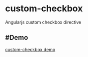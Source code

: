 # custom-checkbox
Angularjs custom checkbox directive

#Demo
----
[custom-checkbox demo](http://jsfiddle.net/gh/get/angularjs/1.4/OfirFridman/custom-checkbox/tree/master/demo)
